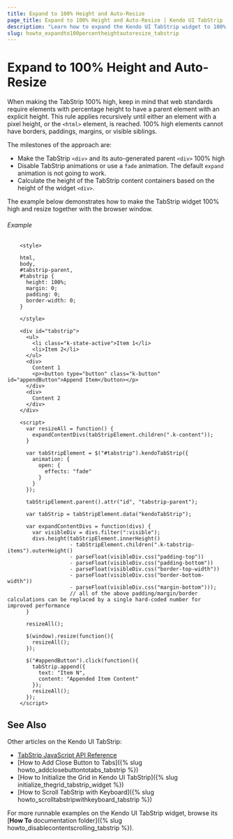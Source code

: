 ```yaml
---
title: Expand to 100% Height and Auto-Resize
page_title: Expand to 100% Height and Auto-Resize | Kendo UI TabStrip
description: "Learn how to expand the Kendo UI TabStrip widget to 100% height and make it resize together with the browser window."
slug: howto_expandto100percentheightautoresize_tabstrip
---
```


# Expand to 100% Height and Auto-Resize

When making the TabStrip 100% high, keep in mind that web standards require elements with percentage height to have a parent element with an explicit height. This rule applies recursively until either an element with a pixel height, or the `<html>` element, is reached. 100% high elements cannot have borders, paddings, margins, or visible siblings.

The milestones of the approach are:

* Make the TabStrip `<div>` and its auto-generated parent `<div>` 100% high
* Disable TabStrip animations or use a `fade` animation. The default `expand` animation is not going to work.
* Calculate the height of the TabStrip content containers based on the height of the widget `<div>`.

The example below demonstrates how to make the TabStrip widget 100% high and resize together with the browser window.

###### Example

```dojo
    <style>

    html,
    body,
    #tabstrip-parent,
    #tabstrip {
      height: 100%;
      margin: 0;
      padding: 0;
      border-width: 0;
    }

    </style>

    <div id="tabstrip">
      <ul>
        <li class="k-state-active">Item 1</li>
        <li>Item 2</li>
      </ul>
      <div>
        Content 1
        <p><button type="button" class="k-button" id="appendButton">Append Item</button></p>
      </div>
      <div>
        Content 2
      </div>
    </div>

    <script>
      var resizeAll = function() {
        expandContentDivs(tabStripElement.children(".k-content"));
      }

      var tabStripElement = $("#tabstrip").kendoTabStrip({
        animation: {
          open: {
            effects: "fade"
          }
        }
      });

      tabStripElement.parent().attr("id", "tabstrip-parent");

      var tabStrip = tabStripElement.data("kendoTabStrip");

      var expandContentDivs = function(divs) {
        var visibleDiv = divs.filter(":visible");
        divs.height(tabStripElement.innerHeight()
                    - tabStripElement.children(".k-tabstrip-items").outerHeight()
                    - parseFloat(visibleDiv.css("padding-top"))
                    - parseFloat(visibleDiv.css("padding-bottom"))
                    - parseFloat(visibleDiv.css("border-top-width"))
                    - parseFloat(visibleDiv.css("border-bottom-width"))
                    - parseFloat(visibleDiv.css("margin-bottom")));
                    // all of the above padding/margin/border calculations can be replaced by a single hard-coded number for improved performance
      }

      resizeAll();

      $(window).resize(function(){
        resizeAll();
      });

      $("#appendButton").click(function(){
        tabStrip.append({
          text: "Item N",
          content: "Appended Item Content"
        });
        resizeAll();
      });
    </script>
```

## See Also

Other articles on the Kendo UI TabStrip:

* [TabStrip JavaScript API Reference](/api/javascript/ui/tabstrip)
* [How to Add Close Button to Tabs]({% slug howto_addclosebuttontotabs_tabstrip %})
* [How to Initialize the Grid in Kendo UI TabStrip]({% slug initialize_thegrid_tabstrip_widget %})
* [How to Scroll TabStrip with Keyboard]({% slug howto_scrolltabstripwithkeyboard_tabstrip %})

For more runnable examples on the Kendo UI TabStrip widget, browse its [**How To** documentation folder]({% slug howto_disablecontentscrolling_tabstrip %}).
